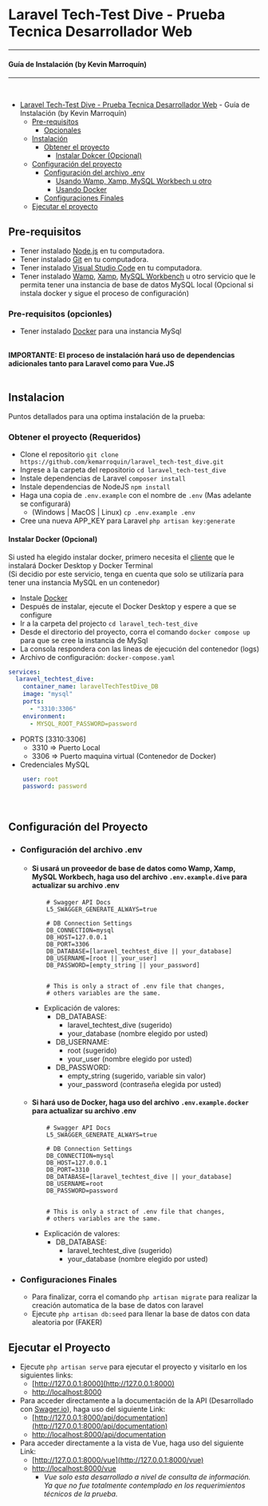 # Laravel Tech-Test Dive - Prueba Tecnica Desarrollador Web

----
#### Guía de Instalación (by Kevin Marroquín)
----
<br>

- [Laravel Tech-Test Dive - Prueba Tecnica Desarrollador Web](#laravel-tech-test-dive---prueba-tecnica-desarrollador-web)
      - Guía de Instalación (by Kevin Marroquín)
    - [Pre-requisitos](#pre-requisitos)
      - [Opcionales](#pre-requisitos-opcionles)
    - [Instalación](#instalacion)
      - [Obtener el proyecto](#obtener-el-proyecto-requeridos)
        - [Instalar Dokcer (Opcional)](#instalar-docker-opcional)
    - [Configuración del proyecto](#configuración-del-proyecto)
      - [Configuración del archivo .env](#configuración-del-archivo-env)
        - [Usando Wamp, Xamp, MySQL Workbech u otro](#si-usará-un-proveedor-de-base-de-datos-como-wamp-xamp-mysql-workbech-haga-uso-del-archivo-envexampledive-para-actualizar-su-archivo-env)
        - [Usando Docker](#si-hará-uso-de-docker-haga-uso-del-archivo-envexampledocker-para-actualizar-su-archivo-env)
      - [Configuraciones Finales](#configuraciones-finales)
    - [Ejecutar el proyecto](#ejecutar-el-proyecto)

## Pre-requisitos

* Tener instalado [Node.js](https://nodejs.org/en/) en tu computadora.
* Tener instalado [Git](https://git-scm.com/) en tu computadora.
* Tener instalado [Visual Studio Code](https://code.visualstudio.com/) en tu computadora.
* Tener instalado [Wamp](https://www.wampserver.com/en/), [Xamp](https://www.apachefriends.org/es/index.html), [MySQL Workbench](https://www.mysql.com/products/workbench/) u otro servicio que le permita tener una instancia de base de datos MySQL local (Opcional si instala docker y sigue el proceso de configuración)

### Pre-requisitos (opcionles)

* Tener instalado [Docker](https://www.docker.com/) para una instancia MySql

<br>
<b>IMPORTANTE: El proceso de instalación hará uso de dependencias adicionales tanto para Laravel como para Vue.JS</b>
<br><br>

## Instalacion
Puntos detallados para una optima instalación de la prueba:

### Obtener el proyecto (Requeridos)

* Clone el repositorio `git clone https://github.com/kemarroquin/laravel_tech-test_dive.git`
* Ingrese a la carpeta del repositorio `cd laravel_tech-test_dive`
* Instale dependencias de Laravel `composer install`
* Instale dependencias de NodeJS `npm install`
* Haga una copia de `.env.example` con el nombre de `.env` (Mas adelante se configurará)
    * (Windows | MacOS | Linux) `cp .env.example .env`
* Cree una nueva APP_KEY para Laravel `php artisan key:generate`

#### Instalar Docker (Opcional)
Si usted ha elegido instalar docker, primero necesita el [cliente](https://www.docker.com/) que le instalará Docker Desktop y Docker Terminal <br>
(Si decidio por este servicio, tenga en cuenta que solo se utilizaría para tener una instancia MySQL en un contenedor)

* Instale [Docker](https://www.docker.com/)
* Después de instalar, ejecute el Docker Desktop y espere a que se configure
* Ir a la carpeta del projecto `cd laravel_tech-test_dive`
* Desde el directorio del proyecto, corra el comando `docker compose up` para que se cree la instancia de MySql
* La consola respondera con las lineas de ejecución del contenedor (logs)
* Archivo de configuración: `docker-compose.yaml`
```yaml
services:
  laravel_techtest_dive:
    container_name: laravelTechTestDive_DB
    image: "mysql"
    ports:
      - "3310:3306"
    environment:
      - MYSQL_ROOT_PASSWORD=password
```
* PORTS [3310:3306]
  * 3310 => Puerto Local
  * 3306 => Puerto maquina virtual (Contenedor de Docker)
* Credenciales MySQL
```yaml
    user: root
    password: password 
```

<br>

## Configuración del Proyecto

* ### Configuración del archivo .env 
  * #### Si usará un proveedor de base de datos como Wamp, Xamp, MySQL Workbech, haga uso del archivo `.env.example.dive` para actualizar su archivo .env

    ```env
        # Swagger API Docs
        L5_SWAGGER_GENERATE_ALWAYS=true

        # DB Connection Settings
        DB_CONNECTION=mysql
        DB_HOST=127.0.0.1
        DB_PORT=3306
        DB_DATABASE=[laravel_techtest_dive || your_database]
        DB_USERNAME=[root || your_user]
        DB_PASSWORD=[empty_string || your_password]


        # This is only a stract of .env file that changes,
        # others variables are the same.
    ```
    * Explicación de valores:
      * DB_DATABASE:
        * laravel_techtest_dive (sugerido)
        * your_database (nombre elegido por usted)
      * DB_USERNAME:
        * root (sugerido)
        * your_user (nombre elegido por usted)
      * DB_PASSWORD:
        * empty_string (sugerido, variable sin valor)
        * your_password (contraseña elegida por usted)

  * #### Si hará uso de Docker, haga uso del archivo `.env.example.docker` para actualizar su archivo .env
    ```env
        # Swagger API Docs
        L5_SWAGGER_GENERATE_ALWAYS=true

        # DB Connection Settings
        DB_CONNECTION=mysql
        DB_HOST=127.0.0.1
        DB_PORT=3310
        DB_DATABASE=[laravel_techtest_dive || your_database]
        DB_USERNAME=root
        DB_PASSWORD=password


        # This is only a stract of .env file that changes,
        # others variables are the same.
    ```
    * Explicación de valores:
      * DB_DATABASE:
        * laravel_techtest_dive (sugerido)
        * your_database (nombre elegido por usted)

* ### Configuraciones Finales
  * Para finalizar, corra el comando `php artisan migrate` para realizar la creación automatica de la base de datos con laravel
  * Ejecute `php artisan db:seed` para llenar la base de datos con data aleatoria por (FAKER)



## Ejecutar el Proyecto

* Ejecute `php artisan serve` para ejecutar el proyecto y visitarlo en los siguientes links:
  * [http://127.0.0.1:8000](http://127.0.0.1:8000)
  * [http://localhost:8000](http://localhost:8000)
* Para acceder directamente a la documentación de la API (Desarrollado con [Swager.io](https://github.com/DarkaOnLine/L5-Swagger)), haga uso del siguiente Link:
  * [http://127.0.0.1:8000/api/documentation](http://127.0.0.1:8000/api/documentation)
  * [http://localhost:8000/api/documentation](http://localhost:8000/api/documentation)
* Para acceder directamente a la vista de Vue, haga uso del siguiente Link:
  * [http://127.0.0.1:8000/vue](http://127.0.0.1:8000/vue)
  * [http://localhost:8000/vue](http://localhost:8000/vue)
    * <i>Vue solo esta desarrollado a nivel de consulta de información. Ya que no fue totalmente contemplado en los requerimientos técnicos de la prueba.</i>